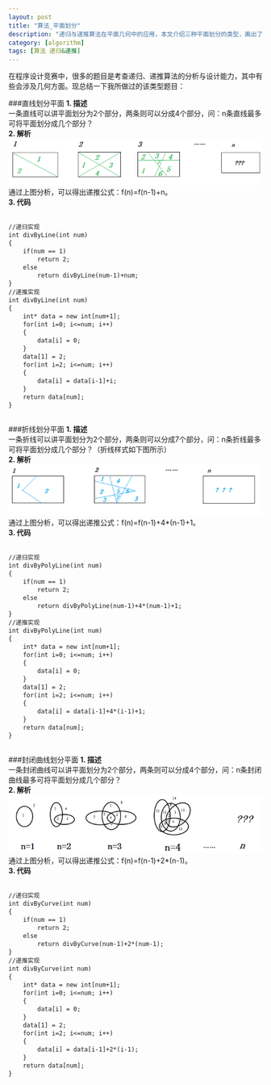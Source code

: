 ```yaml
---
layout: post
title: "算法_平面划分"
description: "递归与递推算法在平面几何中的应用，本文介绍三种平面划分的类型，画出了分析图例并附有实现代码。"
category: [algorithm]
tags: [算法 递归&递推]
---
```


在程序设计竞赛中，很多的题目是考查递归、递推算法的分析与设计能力，其中有些会涉及几何方面。现总结一下我所做过的该类型题目：

###直线划分平面
**1. 描述**	
一条直线可以讲平面划分为2个部分，两条则可以分成4个部分，问：n条直线最多可将平面划分成几个部分？	
**2. 解析**	
![直线划分平面](/assets/images/line_div_plane.png)	
通过上图分析，可以得出递推公式：f(n)=f(n-1)+n。	
**3. 代码**
<pre class="prettyprint">
	<code class="language-cpp">
//递归实现
int divByLine(int num)
{
	if(num == 1)
		return 2;
	else
		return divByLine(num-1)+num;
}
//递推实现
int divByLine(int num)
{
	int* data = new int[num+1];
	for(int i=0; i<=num; i++)
	{
		data[i] = 0;
	}
	data[1] = 2;
	for(int i=2; i<=num; i++)
	{
		data[i] = data[i-1]+i;
	}
	return data[num];
}
	</code></pre>
###折线划分平面
**1. 描述**	
一条折线可以讲平面划分为2个部分，两条则可以分成7个部分，问：n条折线最多可将平面划分成几个部分？（折线样式如下图所示）	
**2. 解析**	
![折线划分平面](/assets/images/polyline_div_plane.png)	
通过上图分析，可以得出递推公式：f(n)=f(n-1)+4*(n-1)+1。	
**3. 代码**
<pre class="prettyprint">
	<code class="language-cpp">
//递归实现
int divByPolyLine(int num)
{
	if(num == 1)
		return 2;
	else
		return divByPolyLine(num-1)+4*(num-1)+1;
}
//递推实现
int divByPolyLine(int num)
{
	int* data = new int[num+1];
	for(int i=0; i<=num; i++)
	{
		data[i] = 0;
	}
	data[1] = 2;
	for(int i=2; i<=num; i++)
	{
		data[i] = data[i-1]+4*(i-1)+1;
	}
	return data[num];
}
	</code></pre>
###封闭曲线划分平面
**1. 描述**	
一条封闭曲线可以讲平面划分为2个部分，两条则可以分成4个部分，问：n条封闭曲线最多可将平面划分成几个部分？	
**2. 解析**	
![封闭曲线划分平面](/assets/images/curve_div_plane.png)	
通过上图分析，可以得出递推公式：f(n)=f(n-1)+2*(n-1)。	
**3. 代码**
<pre class="prettyprint">
	<code class="language-cpp">
//递归实现
int divByCurve(int num)
{
	if(num == 1)
		return 2;
	else
		return divByCurve(num-1)+2*(num-1);
}
//递推实现
int divByCurve(int num)
{
	int* data = new int[num+1];
	for(int i=0; i<=num; i++)
	{
		data[i] = 0;
	}
	data[1] = 2;
	for(int i=2; i<=num; i++)
	{
		data[i] = data[i-1]+2*(i-1);
	}
	return data[num];
}
	</code></pre>